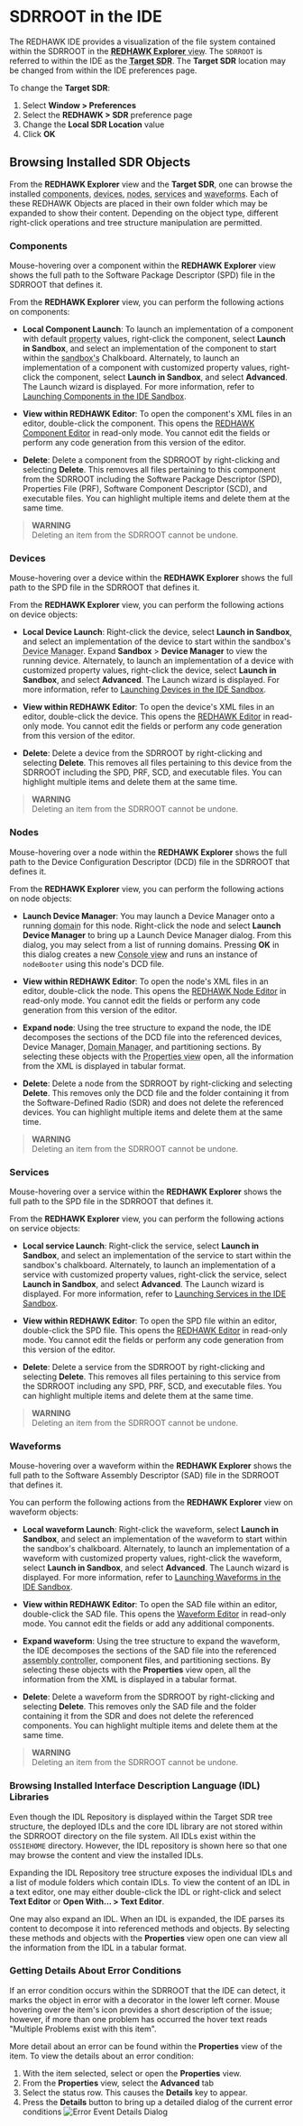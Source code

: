 # SDRROOT in the IDE

The REDHAWK IDE provides a visualization of the file system contained within the SDRROOT in the <abbr title="See Glossary.">**REDHAWK Explorer** view</abbr>. The `SDRROOT` is referred to within the IDE as the <abbr title="See Glossary.">**Target SDR**</abbr>. The **Target SDR** location may be changed from within the IDE preferences page.

To change the **Target SDR**:

1.  Select **Window > Preferences**
2.  Select the **REDHAWK > SDR** preference page
3.  Change the **Local SDR Location** value
4.  Click **OK**

## Browsing Installed SDR Objects

From the **REDHAWK Explorer** view and the **Target SDR**, one can browse the installed <abbr title="See Glossary.">components</abbr>, <abbr title="See Glossary.">devices</abbr>, <abbr title="See Glossary.">nodes</abbr>, <abbr title="See Glossary.">services</abbr> and <abbr title="See Glossary.">waveforms</abbr>. Each of these REDHAWK Objects are placed in their own folder which may be expanded to show their content. Depending on the object type, different right-click operations and tree structure manipulation are permitted.

### Components

Mouse-hovering over a component within the **REDHAWK Explorer** view shows the full path to the Software Package Descriptor (SPD) file in the SDRROOT that defines it.

From the **REDHAWK Explorer** view, you can perform the following actions on components:

  - **Local Component Launch**: To launch an implementation of a component with default <abbr title="See Glossary.">property</abbr> values, right-click the component, select **Launch in Sandbox**, and select an implementation of the component to start within the <abbr title="See Glossary.">sandbox's</abbr> Chalkboard. Alternately, to launch an implementation of a component with customized property values, right-click the component, select **Launch in Sandbox**, and select **Advanced**. The Launch wizard is displayed. For more information, refer to [Launching Components in the IDE Sandbox](../sandbox/ide/_index.html#launching-components-in-the-ide-sandbox).

  - **View within REDHAWK Editor**: To open the component's XML files in an editor, double-click the component. This opens the [REDHAWK Component Editor](../ide/editors-and-views/softpkg-editor.html) in read-only mode. You cannot edit the fields or perform any code generation from this version of the editor.

  - **Delete**: Delete a component from the SDRROOT by right-clicking and selecting **Delete**. This removes all files pertaining to this component from the SDRROOT including the Software Package Descriptor (SPD), Properties File (PRF), Software Component Descriptor (SCD), and executable files. You can highlight multiple items and delete them at the same time.

> **WARNING**  
> Deleting an item from the SDRROOT cannot be undone.  

### Devices

Mouse-hovering over a device within the **REDHAWK Explorer** shows the full path to the SPD file in the SDRROOT that defines it.

From the **REDHAWK Explorer** view, you can perform the following actions on device objects:

  - **Local Device Launch**: Right-click the device, select **Launch in Sandbox**, and select an implementation of the device to start within the sandbox's <abbr title="See Glossary.">Device Manager</abbr>. Expand **Sandbox** > **Device Manager** to view the running device. Alternately, to launch an implementation of a device with customized property values, right-click the device, select **Launch in Sandbox**, and select **Advanced**. The Launch wizard is displayed. For more information, refer to [Launching Devices in the IDE Sandbox](../sandbox/ide/_index.html#launching-devices-in-the-ide-sandbox).

  - **View within REDHAWK Editor**: To open the device's XML files in an editor, double-click the device. This opens the [REDHAWK Editor](../ide/editors-and-views/softpkg-editor.html) in read-only mode. You cannot edit the fields or perform any code generation from this version of the editor.

  - **Delete**: Delete a device from the SDRROOT by right-clicking and selecting **Delete**. This removes all files pertaining to this device from the SDRROOT including the SPD, PRF, SCD, and executable files. You can highlight multiple items and delete them at the same time.

> **WARNING**  
> Deleting an item from the SDRROOT cannot be undone.  

### Nodes

Mouse-hovering over a node within the **REDHAWK Explorer** shows the full path to the Device Configuration Descriptor (DCD) file in the SDRROOT that defines it.

From the **REDHAWK Explorer** view, you can perform the following actions on node objects:

  - **Launch Device Manager**: You may launch a Device Manager onto a running <abbr title="See Glossary.">domain</abbr> for this node. Right-click the node and select **Launch Device Manager** to bring up a Launch Device Manager dialog. From this dialog, you may select from a list of running domains. Pressing **OK** in this dialog creates a new <abbr title="See Glossary.">Console view</abbr> and runs an instance of `nodeBooter` using this node's DCD file.

  - **View within REDHAWK Editor**: To open the node's XML files in an editor, double-click the node. This opens the [REDHAWK Node Editor](../ide/editors-and-views/node-editor.html) in read-only mode. You cannot edit the fields or perform any code generation from this version of the editor.

  - **Expand node**: Using the tree structure to expand the node, the IDE decomposes the sections of the DCD file into the referenced devices, Device Manager, <abbr title="See Glossary.">Domain Manager</abbr>, and partitioning sections. By selecting these objects with the <abbr title="See Glossary.">Properties view</abbr> open, all the information from the XML is displayed in tabular format.

  - **Delete**: Delete a node from the SDRROOT by right-clicking and selecting **Delete**. This removes only the DCD file and the folder containing it from the Software-Defined Radio (SDR) and does not delete the referenced devices. You can highlight multiple items and delete them at the same time.


> **WARNING**  
> Deleting an item from the SDRROOT cannot be undone.  

### Services

Mouse-hovering over a service within the **REDHAWK Explorer** shows the full path to the SPD file in the SDRROOT that defines it.

From the **REDHAWK Explorer** view, you can perform the following actions on service objects:

  - **Local service Launch**: Right-click the service, select **Launch in Sandbox**, and select an implementation of the service to start within the sandbox's chalkboard. Alternately, to launch an implementation of a service with customized property values, right-click the service, select **Launch in Sandbox**, and select **Advanced**. The Launch wizard is displayed. For more information, refer to [Launching Services in the IDE Sandbox](../sandbox/ide/_index.html#launching-services-in-the-ide-sandbox).

  - **View within REDHAWK Editor**: To open the SPD file within an editor, double-click the SPD file. This opens the [REDHAWK Editor](../ide/editors-and-views/softpkg-editor.html) in read-only mode. You cannot edit the fields or perform any code generation from this version of the editor.

  - **Delete**: Delete a service from the SDRROOT by right-clicking and selecting **Delete**. This removes all files pertaining to this service from the SDRROOT including any SPD, PRF, SCD, and executable files. You can highlight multiple items and delete them at the same time.

> **WARNING**  
> Deleting an item from the SDRROOT cannot be undone.  

### Waveforms

Mouse-hovering over a waveform within the **REDHAWK Explorer** shows the full path to the Software Assembly Descriptor (SAD) file in the SDRROOT that defines it.

You can perform the following actions from the **REDHAWK Explorer** view on waveform objects:

  - **Local waveform Launch**: Right-click the waveform, select **Launch in Sandbox**, and select an implementation of the waveform to start within the sandbox's chalkboard. Alternately, to launch an implementation of a waveform with customized property values, right-click the waveform, select **Launch in Sandbox**, and select **Advanced**. The Launch wizard is displayed. For more information, refer to [Launching Waveforms in the IDE Sandbox](../sandbox/ide/_index.html#launching-waveforms-in-the-ide-sandbox).

  - **View within REDHAWK Editor**: To open the SAD file within an editor, double-click the SAD file. This opens the [Waveform Editor](../ide/editors-and-views/waveform-editor.html) in read-only mode. You cannot edit the fields or add any additional components.

  - **Expand waveform**: Using the tree structure to expand the waveform, the IDE decomposes the sections of the SAD file into the referenced <abbr title="See Glossary.">assembly controller</abbr>, component files, and partitioning sections. By selecting these objects with the **Properties** view open, all the information from the XML is displayed in a tabular format.

  - **Delete**: Delete a waveform from the SDRROOT by right-clicking and selecting **Delete**. This removes only the SAD file and the folder containing it from the SDR and does not delete the referenced components. You can highlight multiple items and delete them at the same time.

> **WARNING**  
> Deleting an item from the SDRROOT cannot be undone.  

### Browsing Installed Interface Description Language (IDL) Libraries

Even though the IDL Repository is displayed within the Target SDR tree structure, the deployed IDLs and the core IDL library are not stored within the SDRROOT directory on the file system. All IDLs exist within the `OSSIEHOME` directory. However, the IDL repository is shown here so that one may browse the content and view the installed IDLs.

Expanding the IDL Repository tree structure exposes the individual IDLs and a list of module folders which contain IDLs. To view the content of an IDL in a text editor, one may either double-click the IDL or right-click and select **Text Editor** or **Open With... > Text Editor**.

One may also expand an IDL. When an IDL is expanded, the IDE parses its content to decompose it into referenced methods and objects. By selecting these methods and objects with the **Properties** view open one can view all the information from the IDL in a tabular format.

### Getting Details About Error Conditions

If an error condition occurs within the SDRROOT that the IDE can detect, it marks the object in error with a decorator in the lower left corner. Mouse hovering over the item's icon provides a short description of the issue; however, if more than one problem has occurred the hover text reads "Multiple Problems exist with this item".

More detail about an error can be found within the **Properties** view of the item.
To view the details about an error condition:

1.  With the item selected, select or open the **Properties** view.
2.  From the **Properties** view, select the **Advanced** tab
3.  Select the status row. This causes the **Details** key to appear.
4.  Press the **Details** button to bring up a detailed dialog of the current error conditions
![Error Event Details Dialog](images/REDHAWK_Property_View_Error_Dialog.png)
